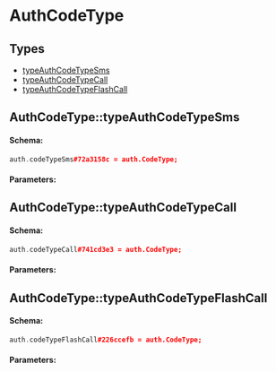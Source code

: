# AuthCodeType

## Types

* [typeAuthCodeTypeSms](#authcodetypetypeauthcodetypesms)
* [typeAuthCodeTypeCall](#authcodetypetypeauthcodetypecall)
* [typeAuthCodeTypeFlashCall](#authcodetypetypeauthcodetypeflashcall)

## AuthCodeType::typeAuthCodeTypeSms

#### Schema:

```c++
auth.codeTypeSms#72a3158c = auth.CodeType;
```

#### Parameters:


## AuthCodeType::typeAuthCodeTypeCall

#### Schema:

```c++
auth.codeTypeCall#741cd3e3 = auth.CodeType;
```

#### Parameters:


## AuthCodeType::typeAuthCodeTypeFlashCall

#### Schema:

```c++
auth.codeTypeFlashCall#226ccefb = auth.CodeType;
```

#### Parameters:


